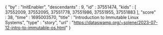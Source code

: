 {
  "by" : "InitEnabler",
  "descendants" : 9,
  "id" : 37551474,
  "kids" : [ 37552009, 37552095, 37551778, 37551986, 37551955, 37551883 ],
  "score" : 38,
  "time" : 1695003570,
  "title" : "Introduction to Immutable Linux Systems",
  "type" : "story",
  "url" : "https://dataswamp.org/~solene/2023-07-12-intro-to-immutable-os.html"
}
